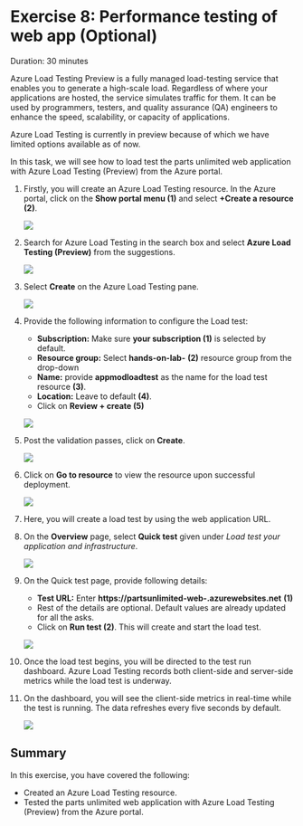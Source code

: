 # Exercise 8: Performance testing of web app (Optional)
Duration: 30 minutes

Azure Load Testing Preview is a fully managed load-testing service that enables you to generate a high-scale load. Regardless of where your applications are hosted, the service simulates traffic for them. It can be used by programmers, testers, and quality assurance (QA) engineers to enhance the speed, scalability, or capacity of applications.

Azure Load Testing is currently in preview because of which we have limited options available as of now.

In this task, we will see how to load test the parts unlimited web application with Azure Load Testing (Preview) from the Azure portal.

1. Firstly, you will create an Azure Load Testing resource. In the Azure portal, click on the **Show portal menu (1)** and select **+Create a resource (2)**.

   ![](media/pe-25.png)

2. Search for Azure Load Testing in the search box and select **Azure Load Testing (Preview)** from the suggestions.
 
   ![](media/pe-26.png)

3. Select **Create** on the Azure Load Testing pane.
 
    ![](media/pe-27.png)

4. Provide the following information to configure the Load test:

   - **Subscription:** Make sure **your subscription (1)** is selected by default.
   - **Resource group:** Select **hands-on-lab-<inject key="DeploymentID" enableCopy="false"/>** **(2)** resource group from the drop-down
   - **Name:** provide **appmodloadtest** as the name for the load test resource **(3)**.
   - **Location:** Leave to default **(4)**.
   - Click on **Review + create (5)**
 
    
    ![](media/loadtest1.png)
    
5. Post the validation passes, click on **Create**.

    ![](media/loadtest2.png)

6. Click on **Go to resource** to view the resource upon successful deployment.

    ![](media/loadtest3.png)

7. Here, you will create a load test by using the web application URL.

8. On the **Overview** page, select **Quick test** given under _Load test your application and infrastructure_.

    ![](media/loadtest4.png)

9. On the Quick test page, provide following details:

   - **Test URL:** Enter **https://partsunlimited-web-<inject key="DeploymentID" enableCopy="false"/>.azurewebsites.net** **(1)**
   - Rest of the details are optional. Default values are already updated for all the asks.
   -  Click on **Run test (2)**. This will create and start the load test.

     ![](media/loadtest5.png)

10. Once the load test begins, you will be directed to the test run dashboard. Azure Load Testing records both client-side and server-side metrics while the load test is underway. 

11. On the dashboard, you will see the client-side metrics in real-time while the test is running. The data refreshes every five seconds by default.

    ![](media/loadtest6.png)
    
## Summary
 
In this exercise, you have covered the following:
  
   - Created an Azure Load Testing resource. 
   - Tested the parts unlimited web application with Azure Load Testing (Preview) from the Azure portal. 
